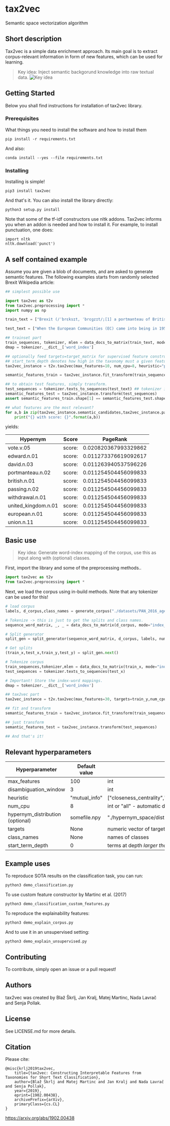 # tax2vec

Semantic space vectorization algorithm

## Short description

Tax2vec is a simple data enrichment approach. Its main goal is to extract corpus-relevant information in form of new features, which can be used for learning.
> Key idea: Inject semantic backgorund knowledge into raw textual data.
![Key idea](workflow.png)

## Getting Started
Below you shall find instructions for installation of tax2vec library.

### Prerequisites

What things you need to install the software and how to install them

```
pip install -r requirements.txt
```
And also:
```
conda install --yes --file requirements.txt
```

### Installing

Installing is simple!

```
pip3 install tax2vec
```
And that's it. You can also install the library directly:

```
python3 setup.py install
```

Note that some of the tf-idf constructors use nltk addons. Tax2vec informs you when an addon is needed and how to install it. For example, to install punctuation, one does:

```
import nltk
nltk.download('punct')
```

## A self contained example

Assume you are given a blob of documents, and are asked to generate semantic features. The following examples starts from randomly selected Brexit Wikipedia article:

```python
## simplest possible use

import tax2vec as t2v
from tax2vec.preprocessing import *
import numpy as np

train_text = ["Brexit (/ˈbrɛksɪt, ˈbrɛɡzɪt/;[1] a portmanteau of British and exit) is the withdrawal of the United Kingdom (UK) from the European Union (EU). Following a referendum held on 23 June 2016 in which 51.9 per cent of those voting supported leaving the EU, the Government invoked Article 50 of the Treaty on European Union, starting a two-year process which was due to conclude with the UK's exit on 29 March 2019 – a deadline which has since been extended to 31 October 2019.[2]","Withdrawal from the EU has been advocated by both left-wing and right-wing Eurosceptics, while pro-Europeanists, who also span the political spectrum, have advocated continued membership and maintaining the customs union and single market. The UK joined the European Communities (EC) in 1973 under the Conservative government of Edward Heath, with continued membership endorsed by a referendum in 1975. In the 1970s and 1980s, withdrawal from the EC was advocated mainly by the political left, with the Labour Party's 1983 election manifesto advocating full withdrawal. From the 1990s, opposition to further European integration came mainly from the right, and divisions within the Conservative Party led to rebellion over the Maastricht Treaty in 1992. The growth of the UK Independence Party (UKIP) in the early 2010s and the influence of the cross-party People's Pledge campaign have been described as influential in bringing about a referendum. The Conservative Prime Minister, David Cameron, pledged during the campaign for the 2015 general election to hold a new referendum—a promise which he fulfilled in 2016 following pressure from the Eurosceptic wing of his party. Cameron, who had campaigned to remain, resigned after the result and was succeeded by Theresa May, his former Home Secretary. She called a snap general election less than a year later but lost her overall majority. Her minority government is supported in key votes by the Democratic Unionist Party.","The broad consensus among economists is that Brexit will likely reduce the UK's real per capita income in the medium term and long term, and that the Brexit referendum itself damaged the economy.[a] Studies on effects since the referendum show a reduction in GDP, trade and investment, as well as household losses from increased inflation. Brexit is likely to reduce immigration from European Economic Area (EEA) countries to the UK, and poses challenges for UK higher education and academic research. As of May 2019, the size of the divorce bill—the UK's inheritance of existing EU trade agreements—and relations with Ireland and other EU member states remains uncertain. The precise impact on the UK depends on whether the process will be a hard or soft Brexit."]

test_text = ["When the European Communities (EC) came into being in 1958, the UK chose to remain aloof and instead join the alternative bloc, EFTA. Almost immediately the British government regretted its decision, and in 1961, along with Denmark, Ireland and Norway, the UK applied to join the three Communities. However, President Charles de Gaulle saw British membership as a Trojan horse for US influence, and vetoed it; all four applications were suspended. The four countries resubmitted their applications in 1967, and the French veto was lifted upon Georges Pompidou succeeding de Gaulle in 1969.[2] In 1970, accession negotiations took place between the UK Government, led by Conservative Prime Minister Edward Heath, the European Communities and various European leaders. Despite disagreements over the CAP and the UK's relationship with the Commonwealth, terms were agreed. In October 1971, after a lengthy Commons debate, MPs voted 356-244 in favour of joining the EEC."]

## trainset part
train_sequences, tokenizer, mlen = data_docs_to_matrix(train_text, mode="index_word",simple_clean=True) ## simple clean removes english stopwords -> this is very basic preprocessing.
dmap = tokenizer.__dict__['word_index']

## optionally feed targets=target_matrix for supervised feature construction
## start_term_depth denotes how high in the taxonomy must a given feature be to be considered
tax2vec_instance = t2v.tax2vec(max_features=10, num_cpu=8, heuristic="pagerank", disambiguation_window = 2, start_term_depth = 3) 

semantic_features_train = tax2vec_instance.fit_transform(train_sequences, dmap)

## to obtain test features, simply transform.
test_sequences = tokenizer.texts_to_sequences(test_text) ## tokenizer is already fit on train data
semantic_features_test = tax2vec_instance.transform(test_sequences)
assert semantic_features_train.shape[1] == semantic_features_test.shape[1]

## what features are the most relevant?
for a,b in zip(tax2vec_instance.semantic_candidates,tax2vec_instance.pagerank_scores):
    print("{} with score: {}".format(a,b))

```
yields:

| Hypernym            | Score  | PageRank             |
|---------------------|--------|----------------------|
| vote.v.05           | score: | 0.020820367993329862 |
| edward.n.01         | score: | 0.011273376619092617 |
| david.n.03          | score: | 0.011263940537596226 |
| portmanteau.n.02    | score: | 0.011254504456099833 |
| british.n.01        | score: | 0.011254504456099833 |
| passing.n.02        | score: | 0.011254504456099833 |
| withdrawal.n.01     | score: | 0.011254504456099833 |
| united_kingdom.n.01 | score: | 0.011254504456099833 |
| european.n.01       | score: | 0.011254504456099833 |
| union.n.11          | score: | 0.011254504456099833 |

## Basic use
>Key idea: Generate word-index mapping of the corpus, use this as input along with (optional) classes.

First, import the library and some of the preprocessing methods..

```python
import tax2vec as t2v
from tax2vec.preprocessing import *
```

Next, we load the corpus using in-build methods. Note that any tokenizer can be used for this!

```python
# load corpus
labels, d_corpus,class_names = generate_corpus("./datasets/PAN_2016_age_srna_en.csv.gz",100000000000)

# Tokenize -> this is just to get the splits and class names.
sequence_word_matrix, _, _ = data_docs_to_matrix(d_corpus, mode="index_word")

# Split generator
split_gen = split_generator(sequence_word_matrix, d_corpus, labels, num_splits=1, test=0.1)

# Get splits
(train_x,test_x,train_y,test_y) = split_gen.next()

# Tokenize corpus
train_sequences,tokenizer,mlen = data_docs_to_matrix(train_x, mode="index_word")
test_sequences = tokenizer.texts_to_sequences(test_x)

# Important! Store the index-word mappings.
dmap = tokenizer.__dict__['word_index']

## tax2vec part
tax2vec_instance = t2v.tax2vec(max_features=30, targets=train_y,num_cpu=8,heuristic="closeness_centrality",class_names=class_names)

## fit and transform
semantic_features_train = tax2vec_instance.fit_transform(train_sequences, dmap)

## just transform
semantic_features_test = tax2vec_instance.transform(test_sequences)

## And that's it!

```

## Relevant hyperparameters
| Hyperparameter                   | Default value | Possible values                                                  |
|----------------------------------|---------------|------------------------------------------------------------------|
| max_features                     | 100           | int                                                              |
| disambiguation_window            | 3             | int                                                              |
| heuristic                        | "mutual_info" | ["closeness_centrality","rarest_terms","mutual_info","pagerank"] |
| num_cpu                          | 8             | int or "all" - automatic detection                                                             |
| hypernym_distribution (optional) | somefile.npy  | "./hypernym_space/dist1.npy"                                     |
| targets                          | None          | numeric vector of targets (for supervised feature ranking)       |
| class_names                      | None          | names of classes                                                 |
| start_term_depth                 | 0             | terms at depth *larger than this* will be considered             |


## Example uses

To reproduce SOTA results on the classification task, you can run:
```
python3 demo_classification.py
```

To use custom feature constructor by Martinc et al. (2017)
```
python3 demo_classification_custom_features.py
```

To reproduce the explainability features:

```
python3 demo_explain_corpus.py
```

And to use it in an unsupervised setting:

```
python3 demo_explain_unsupervised.py
```

## Contributing

To contribute, simply open an issue or a pull request!

## Authors

tax2vec was created by Blaž Škrlj, Jan Kralj, Matej Martinc, Nada Lavrač and Senja Pollak.

## License

See LICENSE.md for more details.

## Citation
Please cite:

```
@misc{krlj2019tax2vec,
    title={tax2vec: Constructing Interpretable Features from Taxonomies for Short Text Classification},
    author={Blaž Škrlj and Matej Martinc and Jan Kralj and Nada Lavrač and Senja Pollak},
    year={2019},
    eprint={1902.00438},
    archivePrefix={arXiv},
    primaryClass={cs.CL}
}
```

https://arxiv.org/abs/1902.00438